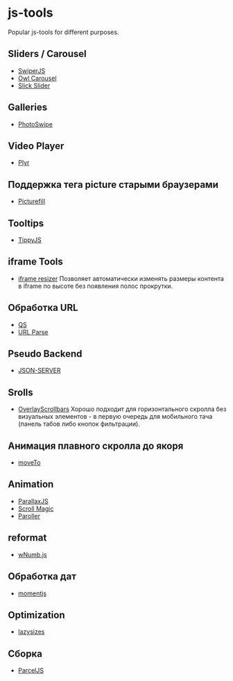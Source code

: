 # js-tools
Popular js-tools for different purposes.

## Sliders / Carousel
* [SwiperJS](https://swiperjs.com/)
* [Owl Carousel](https://owlcarousel2.github.io/OwlCarousel2/)
* [Slick Slider](https://kenwheeler.github.io/slick/)

## Galleries
* [PhotoSwipe](https://photoswipe.com/)

## Video Player
* [Plyr](https://plyr.io/)

## Поддержка тега picture старыми браузерами
  * [Picturefill](http://scottjehl.github.io/picturefill/)

## Tooltips
* [TippyJS](https://atomiks.github.io/tippyjs/)

## iframe Tools
* [iframe resizer](https://github.com/davidjbradshaw/iframe-resizer/blob/master/docs/iframed_page/options.md)
Позволяет автоматически изменять размеры контента в iframe по высоте без появления полос прокрутки.

## Обработка URL
* [QS](https://www.npmjs.com/package/qs)
* [URL Parse](https://www.npmjs.com/package/url-parse)

## Pseudo Backend
* [JSON-SERVER](https://www.npmjs.com/package/json-server)

## Srolls
* [OverlayScrollbars](https://www.npmjs.com/package/overlayscrollbars)
Хорошо подходит для горизонтального скролла без визуальных элементов - в первую очередь для мобильного тача (панель табов либо кнопок фильтрации).

## Анимация плавного скролла до якоря
* [moveTo](https://github.com/hsnaydd/moveTo)

## Animation
* [ParallaxJS](https://github.com/wagerfield/parallax)
* [Scroll Magic](https://scrollmagic.io/)
* [Paroller](https://tgomilar.github.io/paroller.js/)

## reformat
* [wNumb.js](https://refreshless.com/wnumb/)

## Обработка дат
* [momentjs](https://momentjs.com/)

## Optimization
* [lazysizes](https://github.com/aFarkas/lazysizes)

## Сборка
* [ParcelJS](https://parceljs.org/)
